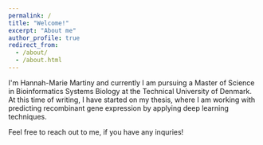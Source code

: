 ```yaml
---
permalink: /
title: "Welcome!"
excerpt: "About me"
author_profile: true
redirect_from: 
  - /about/
  - /about.html
---
```


I'm Hannah-Marie Martiny and currently I am pursuing a Master of Science in Bioinformatics Systems Biology at the Technical University of Denmark. At this time of writing, I have started on my thesis, where I am working with predicting recombinant gene expression by applying deep learning techniques. 

Feel free to reach out to me, if you have any inquries!